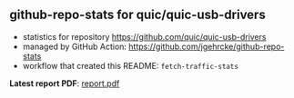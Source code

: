 ## github-repo-stats for quic/quic-usb-drivers

- statistics for repository https://github.com/quic/quic-usb-drivers
- managed by GitHub Action: https://github.com/jgehrcke/github-repo-stats
- workflow that created this README: `fetch-traffic-stats`

**Latest report PDF**: [report.pdf](https://github.com/njjetha/OSDO/raw/github-repo-stats/quic/quic-usb-drivers/latest-report/report.pdf)

